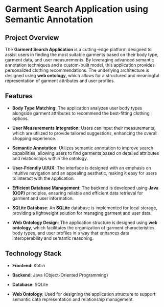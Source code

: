 # Garment Search Application using Semantic Annotation

## Project Overview

The **Garment Search Application** is a cutting-edge platform designed to assist users in finding the most suitable garments based on their body type, garment data, and user measurements. By leveraging advanced semantic annotation techniques and a custom-built model, this application provides personalized clothing recommendations. The underlying architecture is designed using **web ontology**, which allows for a structured and meaningful representation of garment attributes and user profiles.

## Features

- **Body Type Matching**: The application analyzes user body types alongside garment attributes to recommend the best-fitting clothing options.

- **User Measurements Integration**: Users can input their measurements, which are utilized to provide tailored suggestions, enhancing the overall shopping experience.

- **Semantic Annotation**: Utilizes semantic annotation to improve search capabilities, allowing users to find garments based on detailed attributes and relationships within the ontology.

- **User-Friendly UI/UX**: The interface is designed with an emphasis on intuitive navigation and an appealing aesthetic, making it easy for users to interact with the application.

- **Efficient Database Management**: The backend is developed using **Java (OOP)** principles, ensuring reliable and efficient data retrieval for garment and user information.

- **SQLite Database**: An **SQLite** database is implemented for local storage, providing a lightweight solution for managing garment and user data.

- **Web Ontology Design**: The application structure is designed using **web ontology**, which facilitates the organization of garment characteristics, body types, and user profiles in a way that enhances data interoperability and semantic reasoning.

## Technology Stack

- **Frontend**: Kotlin

- **Backend**: Java (Object-Oriented Programming)

- **Database**: SQLite

- **Web Ontology**: Used for designing the application structure to support semantic data representation and relationship management.
